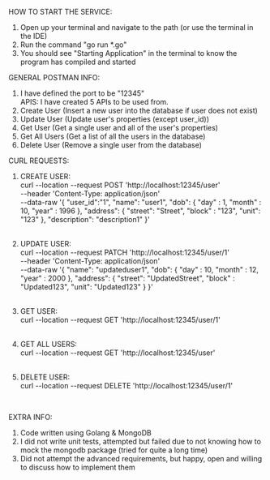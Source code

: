 HOW TO START THE SERVICE:
1. Open up your terminal and navigate to the path (or use the terminal in the IDE)
2. Run the command "go run *.go"
3. You should see "Starting Application" in the terminal to know the program has compiled and started
   <br />

GENERAL POSTMAN INFO:
1. I have defined the port to be "12345"
   <br />
APIS:
I have created 5 APIs to be used from.
1. Create User (Insert a new user into the database if user does not exist)
2. Update User (Update user's properties (except user_id))
3. Get User (Get a single user and all of the user's properties)
4. Get All Users (Get a list of all the users in the database)
5. Delete User (Remove a single user from the database)

CURL REQUESTS:
1. CREATE USER:<br/>
   curl --location --request POST 'http://localhost:12345/user' \
   --header 'Content-Type: application/json' \
   --data-raw '{
   "user_id":"1",
   "name": "user1",
   "dob": {
   "day" : 1,
   "month" : 10,
   "year" : 1996
   },
   "address": {
   "street": "Street",
   "block" : "123",
   "unit": "123"
   },
   "description": "description1"
}'
<br /><br />

2. UPDATE USER:<br />
   curl --location --request PATCH 'http://localhost:12345/user/1' \
   --header 'Content-Type: application/json' \
   --data-raw '{
   "name": "updateduser1",
   "dob": {
   "day" : 10,
   "month" : 12,
   "year" : 2000
   },
   "address": {
   "street": "UpdatedStreet",
   "block" : "Updated123",
   "unit": "Updated123"
   }
   }'
<br /><br />

3. GET USER:<br />
   curl --location --request GET 'http://localhost:12345/user/1'
<br /><br />
   
4. GET ALL USERS:<br />
   curl --location --request GET 'http://localhost:12345/user'
<br /><br />
   
5. DELETE USER:<br />
   curl --location --request DELETE 'http://localhost:12345/user/1'


<br />

EXTRA INFO:
1. Code written using Golang & MongoDB
2. I did not write unit tests, attempted but failed due to not knowing how to mock the mongodb package (tried for quite a long time)
3. Did not attempt the advanced requirements, but happy, open and willing to discuss how to implement them
